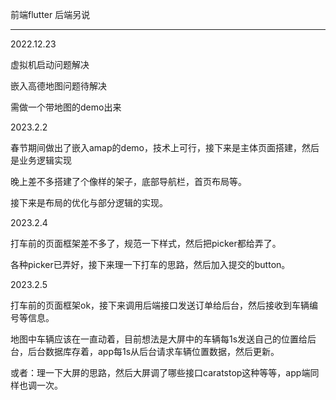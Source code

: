前端flutter     后端另说

------

2022.12.23

虚拟机启动问题解决

嵌入高德地图问题待解决

需做一个带地图的demo出来

2023.2.2

春节期间做出了嵌入amap的demo，技术上可行，接下来是主体页面搭建，然后是业务逻辑实现

晚上差不多搭建了个像样的架子，底部导航栏，首页布局等。

接下来是布局的优化与部分逻辑的实现。

2023.2.4

打车前的页面框架差不多了，规范一下样式，然后把picker都给弄了。

各种picker已弄好，接下来理一下打车的思路，然后加入提交的button。

2023.2.5

打车前的页面框架ok，接下来调用后端接口发送订单给后台，然后接收到车辆编号等信息。

地图中车辆应该在一直动着，目前想法是大屏中的车辆每1s发送自己的位置给后台，后台数据库存着，app每1s从后台请求车辆位置数据，然后更新。

或者：理一下大屏的思路，然后大屏调了哪些接口caratstop这种等等，app端同样也调一次。
